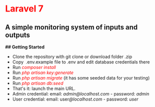 <h1 style="color: red"><strong>Laravel 7</strong></h1>
<h2>A simple monitoring system of inputs and outputs</h2>
<p><strong>## Getting Started</strong></p>
<ul style="list-style-type: disc;">
<li>Clone the repository with git clone or download folder .zip</li>
<li>Copy&nbsp; .env.example file to .env and edit database credentials there</li>
<li>Run <span style="background-color: #ffffff; color: #ff0000;"><em>composer install</em></span></li>
<li>Run <span style="color: #ff0000;"><em>php artisan key:generate</em></span></li>
<li>Run <em><span style="color: #ff0000;">php artisan migrate</span></em> (it has some seeded data for your testing)</li>
<li>Run <em><span style="color: #ff0000;">php artisan db:seed</span></em></li>
<li>That's it: launch the main URL.</li>
<li>Admin credential: email: <em>admin@localhost.com</em> - password: <em>admin</em></li>
<li>User credential: email: user<em>@localhost.com</em> - password: <em>user</em></li>
</ul>
